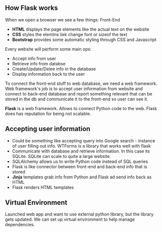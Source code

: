 ## How Flask works
When we open a browser we see a few things:
Front-End
- **HTML** displays the page elements like the actual text on the website
- **CSS** styles the elemtns liek change font or sizeof the text
- **Bootstrap** provides some automatic styling through CSS and Javascript

Every website will perform some main ops:
- Accept info from user
- Retrieve info from databse
- Create/Update/Delee info in the database
- Display information back to the user

To connect the front-end stuff to web database, we need a web framework.
Web framework's job is to accept user information from website and connect to back-end database and report something relevant that can be stored in the db and communicate it to the front-end so user can see it.

**Flask** is a web framework. Allows to connect Python code to the web. Flask does has reputation for being not scalable. 

## Accepting user information
- Could be something like accepting query into Google search - instance of user filling out info. WTForms is a library that works well with flask
- Communicate with database and retrieve information. In this case its SQLite. SQLite can scale to quite a large website.
- SQLAlchemy allows us to write Python code instead of SQL queries
- Flask is like connector between front-end and back-end info that is stored
- **Jinja** templates grab info from Python and Flask ad send info back as HTML
- Flask renders HTML templates

## Virtual Environment

Launched web app and want to use external python library, but the library gets updated. We can set up virtual environment to help manage dependencies. 